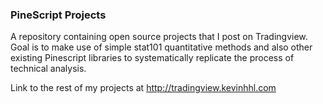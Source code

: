 ### PineScript Projects
A repository containing open source projects that I post on Tradingview. Goal is to make use of simple stat101 quantitative methods and also other existing Pinescript libraries to systematically replicate the process of technical analysis. 

Link to the rest of my projects at http://tradingview.kevinhhl.com
